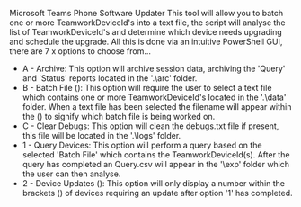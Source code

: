 Microsoft Teams Phone Software Updater
This tool will allow you to batch one or more TeamworkDeviceId's into a text file, the script
will analyse the list of TeamworkDeviceId's and determine which device needs upgrading and schedule the upgrade.
All this is done via an intuitive PowerShell GUI, there are 7 x options to choose from...

* A - Archive: This option will archive session data, archiving the 'Query' and 'Status' reports located in the '.\arc' folder.
* B - Batch File (): This option will require the user to select a text file which contains one or more TeamworkDeviceId's located in the '.\data' folder. When a text file has been selected the filename will appear within the () to signify which batch file is being worked on.
* C - Clear Debugs: This option will clean the debugs.txt file if present, this file will be located in the '.\logs' folder.
* 1 - Query Devices: This option will perform a query based on the selected 'Batch File' which contains the TeamworkDeviceId(s). After the query has completed an Query.csv will appear in the '\exp' folder which the user can then analyse.
* 2 - Device Updates (): This option will only display a number within the brackets () of devices requiring an update after option '1' has completed.




